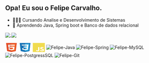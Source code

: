## Opa! Eu sou o Felipe Carvalho.

- 👨🏾‍🎓 Cursando Analise e Desenvolvimento de Sistemas
- 🌱 Aprendendo Java, Spring boot e Banco de dados relacional

<a href="https://github.com/FelipeC-05/github-readme-stats">
  <img height=200 align="center" src="https://github-readme-stats.vercel.app/api?username=FelipeC-05&&hide_rank=true&show_icons=true&theme=dark#gh-dark-mode-only" />
</a>
<a href="https://github.com/FelipeC-05/convoychat">
  <img height=200 align="center" src="https://github-readme-stats.vercel.app/api/top-langs?username=FelipeC-05&layout=compact&langs_count=8&card_width=320&show_icons=true&theme=dark#gh-dark-mode-only" />
</a>

<div style="display: inline_block"><br>
  <img align="center" alt="Felipe-HTML" height="30" width="40" src="https://raw.githubusercontent.com/devicons/devicon/master/icons/html5/html5-original.svg">
  <img align="center" alt="Felipe-CSS" height="30" width="40" src="https://raw.githubusercontent.com/devicons/devicon/master/icons/css3/css3-original.svg">
  <img align="center" alt="Felipe-Js" height="30" width="40" src="https://raw.githubusercontent.com/devicons/devicon/master/icons/javascript/javascript-plain.svg">
  <img align="center" alt="Felipe-Java" height="30" width="40" src="https://cdn.jsdelivr.net/gh/devicons/devicon@latest/icons/java/java-original-wordmark.svg">
  <img align="center" alt="Felipe-Spring" height="30" width="40" src="https://cdn.jsdelivr.net/gh/devicons/devicon@latest/icons/spring/spring-original.svg">
  <img align="center" alt="Felipe-MySQL" height="30" width="40" src="https://cdn.jsdelivr.net/gh/devicons/devicon@latest/icons/mysql/mysql-original-wordmark.svg">
  <img align="center" alt="Felipe-PostgressSQL" height="30" width="40" src="https://cdn.jsdelivr.net/gh/devicons/devicon@latest/icons/postgresql/postgresql-original.svg">
  <img align="center" alt="Felipe-Git" height="30" width="40" src="https://cdn.jsdelivr.net/gh/devicons/devicon@latest/icons/git/git-original.svg">
</div>


